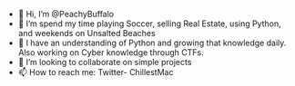 - 👋 Hi, I’m @PeachyBuffalo
- 👀 I’m spend my time playing Soccer, selling Real Estate, using Python, and weekends on Unsalted Beaches
- 🌱 I have an understanding of Python and growing that knowledge daily. Also working on Cyber knowledge through CTFs.
- 💞️ I’m looking to collaborate on simple projects
- 📫 How to reach me: Twitter- ChillestMac

<!---
PeachyBuffalo/PeachyBuffalo is a ✨ special ✨ repository because its `README.md` (this file) appears on your GitHub profile.
You can click the Preview link to take a look at your changes.
--->

